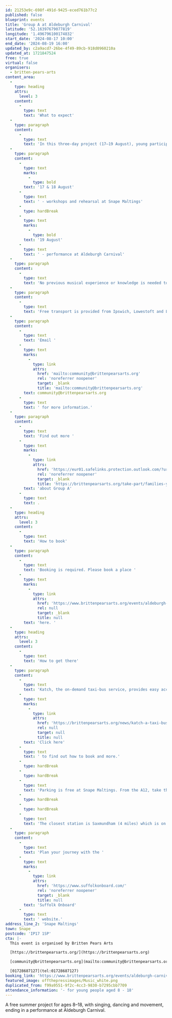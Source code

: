 ```yaml
---
id: 21253e9c-698f-491d-9425-eced761b77c2
published: false
blueprint: events
title: 'Group A at Aldeburgh Carnival'
latitude: '52.16397679077819'
longitude: '1.496796100174832'
start_date: '2024-08-17 10:00'
end_date: '2024-08-19 16:00'
updated_by: c2a9acd7-26be-4f49-89cb-918d0960210a
updated_at: 1721847524
free: true
virtual: false
organisers:
  - britten-pears-arts
content_area:
  -
    type: heading
    attrs:
      level: 3
    content:
      -
        type: text
        text: 'What to expect'
  -
    type: paragraph
    content:
      -
        type: text
        text: 'In this three-day project (17–19 August), young participants will create a performance for this year’s Aldeburgh Carnival. Led by The Fontanas, participants will explore high-energy music – from Latin ska anthems to Brazilian samba soul – to create a unique sound.'
  -
    type: paragraph
    content:
      -
        type: text
        marks:
          -
            type: bold
        text: '17 & 18 August'
      -
        type: text
        text: ' - workshops and rehearsal at Snape Maltings'
      -
        type: hardBreak
      -
        type: text
        marks:
          -
            type: bold
        text: '19 August'
      -
        type: text
        text: ' - performance at Aldeburgh Carnival'
  -
    type: paragraph
    content:
      -
        type: text
        text: 'No previous musical experience or knowledge is needed to take part.'
  -
    type: paragraph
    content:
      -
        type: text
        text: 'Free transport is provided from Ipswich, Lowestoft and Leiston.'
  -
    type: paragraph
    content:
      -
        type: text
        text: 'Email '
      -
        type: text
        marks:
          -
            type: link
            attrs:
              href: 'mailto:community@brittenpearsarts.org'
              rel: 'noreferrer noopener'
              target: _blank
              title: 'mailto:community@brittenpearsarts.org'
        text: community@brittenpearsarts.org
      -
        type: text
        text: ' for more information.'
  -
    type: paragraph
    content:
      -
        type: text
        text: 'Find out more '
      -
        type: text
        marks:
          -
            type: link
            attrs:
              href: 'https://eur01.safelinks.protection.outlook.com/?url=https%3A%2F%2Fbrittenpearsarts.org%2Ftake-part%2Ffamilies-young-people%2Fgroup-a%3Ftoken%3DM6TfR_KjtPgDtG9i94mSAQulpEQCc99d&data=05%7C02%7Cacooke%40brittenpearsarts.org%7C5be000e4cf3847d8b12e08dc53e40c5a%7C70d50667bd5d457da284c0692661f5bc%7C0%7C0%7C638477486124293817%7CUnknown%7CTWFpbGZsb3d8eyJWIjoiMC4wLjAwMDAiLCJQIjoiV2luMzIiLCJBTiI6Ik1haWwiLCJXVCI6Mn0%3D%7C0%7C%7C%7C&sdata=7KZtuX2L0hcdSaFodbi4zE6wY%2FwzK218rTxN7wccwqg%3D&reserved=0'
              rel: 'noreferrer noopener'
              target: _blank
              title: 'https://brittenpearsarts.org/take-part/families-young-people/group-a?token=m6tfr_kjtpgdtg9i94msaqulpeqcc99d'
        text: 'about Group A'
      -
        type: text
        text: .
  -
    type: heading
    attrs:
      level: 3
    content:
      -
        type: text
        text: 'How to book'
  -
    type: paragraph
    content:
      -
        type: text
        text: 'Booking is required. Please book a place '
      -
        type: text
        marks:
          -
            type: link
            attrs:
              href: 'https://www.brittenpearsarts.org/events/aldeburgh-carnival-with-group-a-3'
              rel: null
              target: _blank
              title: null
        text: 'here. '
  -
    type: heading
    attrs:
      level: 3
    content:
      -
        type: text
        text: 'How to get there'
  -
    type: paragraph
    content:
      -
        type: text
        text: 'Katch, the on-demand taxi-bus service, provides easy access to Snape Maltings, connecting it to the towns of Framlingham, Parham, Hacheston, Wickham Market, Wickham Market Railway Station at Campsea Ashe, and Tunstall. '
      -
        type: text
        marks:
          -
            type: link
            attrs:
              href: 'https://brittenpearsarts.org/news/katch-a-taxi-bus-to-snape-maltings'
              rel: null
              target: null
              title: null
        text: 'Click here'
      -
        type: text
        text: ' to find out how to book and more.'
      -
        type: hardBreak
      -
        type: hardBreak
      -
        type: text
        text: 'Parking is free at Snape Maltings. From the A12, take the A1094 signposted towards Snape Maltings. Turn right at Snape Church onto the B1069, then continue through the village of Snape before turning left into Snape Maltings (postcode IP17 1SP).'
      -
        type: hardBreak
      -
        type: hardBreak
      -
        type: text
        text: 'The closest station is Saxmundham (4 miles) which is on the East Suffolk Ipswich – Lowestoft train line. Wickham Market station (6 miles) is located in Campsea Ash on the same line.'
  -
    type: paragraph
    content:
      -
        type: text
        text: 'Plan your journey with the '
      -
        type: text
        marks:
          -
            type: link
            attrs:
              href: 'https://www.suffolkonboard.com/'
              rel: 'noreferrer noopener'
              target: _blank
              title: null
        text: 'Suffolk Onboard'
      -
        type: text
        text: ' website.'
address_line_2: 'Snape Maltings'
town: Snape
postcode: 'IP17 1SP'
cta: |-
  This event is organised by Britten Pears Arts

  [https://brittenpearsarts.org/](https://brittenpearsarts.org)

  [community@brittenpearsarts.org](mailto:community@brittenpearsarts.org)

  [01728687127](tel:01728687127)
booking_link: 'https://www.brittenpearsarts.org/events/aldeburgh-carnival-with-group-a-3'
featured_image: offthepressimages/Music_white.png
duplicated_from: f99a9551-9f2c-4cc3-9830-b7295cbb7709
attendance_information: '- for young people aged 8 - 18'
---
```

A free summer project for ages 8–18, with singing, dancing and movement, ending in a performance at Aldeburgh Carnival.